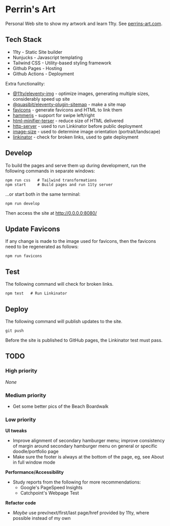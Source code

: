 # Perrin's Art

Personal Web site to show my artwork and learn 11ty.
See [perrins-art.com](https://perrins-art.com/).


## Tech Stack

- 11ty - Static Site builder
- Nunjucks - Javascript templating
- Tailwind CSS - Utility-based styling framework
- Github Pages - Hosting
- Github Actions - Deployment

Extra functionality:
- [@11ty/eleventy-img](https://www.npmjs.com/package/@11ty/eleventy-img) - optimize images, generating multiple sizes,
  considerably speed up site
- [@quasibit/eleventy-plugin-sitemap](https://www.npmjs.com/package/@quasibit/eleventy-plugin-sitemap) - make a site map
- [favicons](https://www.npmjs.com/package/favicons) - generate favicons and HTML to link them
- [hammerjs](https://www.npmjs.com/package/hammerjs) - support for swipe left/right
- [html-minifier-terser](https://www.npmjs.com/package/html-minifier-terser) - reduce size of HTML delivered
- [http-server](https://www.npmjs.com/package/http-server) - used to run Linkinator before public deployment
- [image-size](https://www.npmjs.com/package/image-size) - used to determine image orientation (portrait/landscape)
- [linkinator](https://www.npmjs.com/package/linkinator) - check for broken links, used to gate deployment


## Develop

To build the pages and serve them up during development, run the following commands in separate windows:

    npm run css   # Tailwind transformations
    npm start     # Build pages and run 11ty server

...or start both in the same terminal:

    npm run develop

Then access the site at http://0.0.0.0:8080/


## Update Favicons

If any change is made to the image used for favicons, then the favicons need to be
regenerated as follows:

    npm run favicons


## Test

The following command will check for broken links.

    npm test   # Run Linkinator


## Deploy

The following command will publish updates to the site.

    git push

Before the site is published to GitHub pages, the Linkinator test must pass.


## TODO

### High priority
_None_

### Medium priority
- Get some better pics of the Beach Boardwalk

### Low priority

**UI tweaks**
- Improve alignment of secondary hamburger menu; improve consistency of margin around
  secondary hamburger menu on general or specific doodle/portfolio page
- Make sure the footer is always at the bottom of the page, eg, see About in full window mode

**Performance/Accessibility**
- Study reports from the following for more recommendations:
  - Google's PageSpeed Insights
  - Catchpoint's Webpage Test

**Refactor code**
- _Maybe_ use prev/next/first/last page/href provided by 11ty, where possible instead of my own